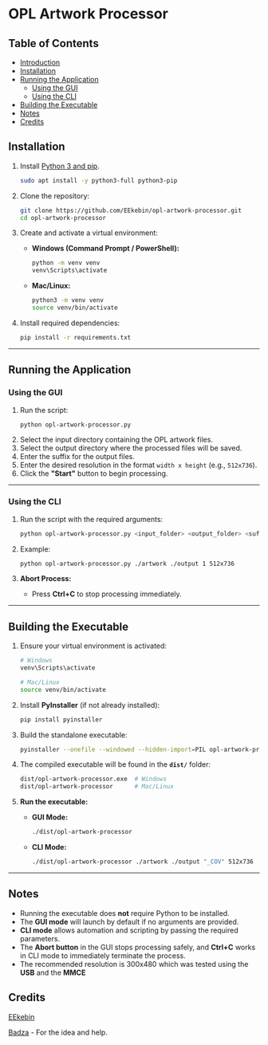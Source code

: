 # OPL Artwork Processor


## Table of Contents

- [Introduction](#introduction)
- [Installation](#installation)
- [Running the Application](#running-the-application)
  - [Using the GUI](#using-the-gui)
  - [Using the CLI](#using-the-cli)
- [Building the Executable](#building-the-executable)
- [Notes](#notes)
- [Credits](#credits)


## Installation

1. Install [Python 3 and pip](https://python.org).
    ```sh
    sudo apt install -y python3-full python3-pip
    ```

2. Clone the repository:
    ```sh
    git clone https://github.com/EEkebin/opl-artwork-processor.git
    cd opl-artwork-processor
    ```

3. Create and activate a virtual environment:
    - **Windows (Command Prompt / PowerShell):**
      ```sh
      python -m venv venv
      venv\Scripts\activate
      ```
    - **Mac/Linux:**
      ```sh
      python3 -m venv venv
      source venv/bin/activate
      ```

4. Install required dependencies:
    ```sh
    pip install -r requirements.txt
    ```

---


## Running the Application

### **Using the GUI**
1. Run the script:
    ```sh
    python opl-artwork-processor.py
    ```
2. Select the input directory containing the OPL artwork files.
3. Select the output directory where the processed files will be saved.
4. Enter the suffix for the output files.
5. Enter the desired resolution in the format `width x height` (e.g., `512x736`).
6. Click the **"Start"** button to begin processing.

---

### **Using the CLI**
1. Run the script with the required arguments:
    ```sh
    python opl-artwork-processor.py <input_folder> <output_folder> <suffix> <width>x<height>
    ```

2. Example:
    ```sh
    python opl-artwork-processor.py ./artwork ./output 1 512x736
    ```

3. **Abort Process:**  
   - Press **Ctrl+C** to stop processing immediately.

---

## Building the Executable

1. Ensure your virtual environment is activated:
    ```sh
    # Windows
    venv\Scripts\activate

    # Mac/Linux
    source venv/bin/activate
    ```

2. Install **PyInstaller** (if not already installed):
    ```sh
    pip install pyinstaller
    ```

3. Build the standalone executable:
    ```sh
    pyinstaller --onefile --windowed --hidden-import=PIL opl-artwork-processor.py
    ```

4. The compiled executable will be found in the **`dist/`** folder:
    ```sh
    dist/opl-artwork-processor.exe  # Windows
    dist/opl-artwork-processor      # Mac/Linux
    ```

5. **Run the executable:**
    - **GUI Mode:**  
      ```sh
      ./dist/opl-artwork-processor
      ```
    - **CLI Mode:**  
      ```sh
      ./dist/opl-artwork-processor ./artwork ./output "_COV" 512x736
      ```

---

## Notes
- Running the executable does **not** require Python to be installed.
- The **GUI mode** will launch by default if no arguments are provided.
- **CLI mode** allows automation and scripting by passing the required parameters.
- The **Abort button** in the GUI stops processing safely, and **Ctrl+C** works in CLI mode to immediately terminate the process.
- The recommended resolution is  300x480 which was tested using the **USB** and the **MMCE**

## Credits

[EEkebin](https://github.com/EEkebin)

[Badza](https://github.com/Badzolini) - For the idea and help.
